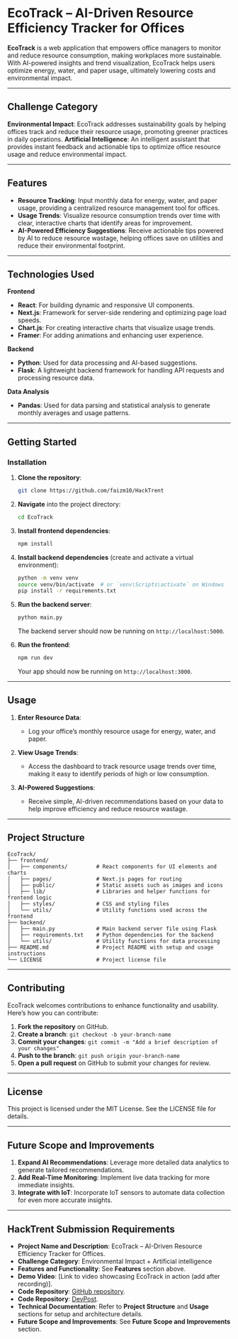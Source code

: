# **EcoTrack – AI-Driven Resource Efficiency Tracker for Offices**

**EcoTrack** is a web application that empowers office managers to monitor and reduce resource consumption, making workplaces more sustainable. With AI-powered insights and trend visualization, EcoTrack helps users optimize energy, water, and paper usage, ultimately lowering costs and environmental impact.

---

## **Challenge Category**
**Environmental Impact**: EcoTrack addresses sustainability goals by helping offices track and reduce their resource usage, promoting greener practices in daily operations.
**Artificial Intelligence**: An intelligent assistant that provides instant feedback and actionable tips to optimize office resource usage and reduce environmental impact.

---

## **Features**

- **Resource Tracking**: Input monthly data for energy, water, and paper usage, providing a centralized resource management tool for offices.
- **Usage Trends**: Visualize resource consumption trends over time with clear, interactive charts that identify areas for improvement.
- **AI-Powered Efficiency Suggestions**: Receive actionable tips powered by AI to reduce resource wastage, helping offices save on utilities and reduce their environmental footprint.

---

## **Technologies Used**

**Frontend**
- **React**: For building dynamic and responsive UI components.
- **Next.js**: Framework for server-side rendering and optimizing page load speeds.
- **Chart.js**: For creating interactive charts that visualize usage trends.
- **Framer**: For adding animations and enhancing user experience.

**Backend**
- **Python**: Used for data processing and AI-based suggestions.
- **Flask**: A lightweight backend framework for handling API requests and processing resource data.
  
**Data Analysis**
- **Pandas**: Used for data parsing and statistical analysis to generate monthly averages and usage patterns.

---

## **Getting Started**

### Installation

1. **Clone the repository**:
   ```bash
   git clone https://github.com/faizm10/HackTrent
   ```
   
2. **Navigate** into the project directory:
   ```bash
   cd EcoTrack
   ```

3. **Install frontend dependencies**:
   ```bash
   npm install
   ```

4. **Install backend dependencies** (create and activate a virtual environment):
   ```bash
   python -m venv venv
   source venv/bin/activate  # or `venv\Scripts\activate` on Windows
   pip install -r requirements.txt
   ```

5. **Run the backend server**:
   ```bash
   python main.py
   ```
   The backend server should now be running on `http://localhost:5000`.

6. **Run the frontend**:
   ```bash
   npm run dev
   ```
   Your app should now be running on `http://localhost:3000`.

---

## **Usage**

1. **Enter Resource Data**:
   - Log your office’s monthly resource usage for energy, water, and paper.

2. **View Usage Trends**:
   - Access the dashboard to track resource usage trends over time, making it easy to identify periods of high or low consumption.

3. **AI-Powered Suggestions**:
   - Receive simple, AI-driven recommendations based on your data to help improve efficiency and reduce resource wastage.

---

## **Project Structure**

```
EcoTrack/
├── frontend/
│   ├── components/         # React components for UI elements and charts
│   ├── pages/              # Next.js pages for routing
│   ├── public/             # Static assets such as images and icons
│   ├── lib/                # Libraries and helper functions for frontend logic
│   ├── styles/             # CSS and styling files
│   └── utils/              # Utility functions used across the frontend
├── backend/
│   ├── main.py             # Main backend server file using Flask
│   ├── requirements.txt    # Python dependencies for the backend
│   └── utils/              # Utility functions for data processing
├── README.md               # Project README with setup and usage instructions
└── LICENSE                 # Project license file
```

---

## **Contributing**

EcoTrack welcomes contributions to enhance functionality and usability. Here’s how you can contribute:

1. **Fork the repository** on GitHub.
2. **Create a branch**: `git checkout -b your-branch-name`
3. **Commit your changes**: `git commit -m "Add a brief description of your changes"`
4. **Push to the branch**: `git push origin your-branch-name`
5. **Open a pull request** on GitHub to submit your changes for review.

---

## **License**

This project is licensed under the MIT License. See the LICENSE file for details.

---

## **Future Scope and Improvements**
1. **Expand AI Recommendations**: Leverage more detailed data analytics to generate tailored recommendations.
2. **Add Real-Time Monitoring**: Implement live data tracking for more immediate insights.
3. **Integrate with IoT**: Incorporate IoT sensors to automate data collection for even more accurate insights.

---

## **HackTrent Submission Requirements**

- **Project Name and Description**: EcoTrack – AI-Driven Resource Efficiency Tracker for Offices.
- **Challenge Category**: Environmental Impact + Artificial intelligence
- **Features and Functionality**: See **Features** section above.
- **Demo Video**: [Link to video showcasing EcoTrack in action (add after recording)].
- **Code Repository**: [GitHub repository](https://github.com/faizm10/HackTrent).
- **Code Repository**: [DevPost]().
- **Technical Documentation**: Refer to **Project Structure** and **Usage** sections for setup and architecture details.
- **Future Scope and Improvements**: See **Future Scope and Improvements** section.
